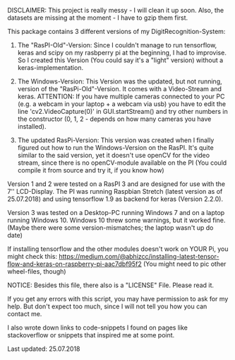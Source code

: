 DISCLAIMER:
This project is really messy - I will clean it up soon. 
Also, the datasets are missing at the moment - I have to gzip them first.

This package contains 3 different versions of my DigitRecognition-System:

1) The "RasPI-Old"-Version:
Since I couldn't manage to run tensorflow, keras and scipy on my rasbperry pi at the beginning, I had to improvise.
So I created this Version (You could say it's a "light" version) without a keras-implementation.

2) The Windows-Version:
This Version was the updated, but not running, version of the "RasPi-Old"-Version. It comes with a Video-Stream and keras.
ATTENTION:
If you have multiple cameras connected to your PC (e.g. a webcam in your laptop + a webcam via usb) you have to edit the line
'cv2.VideoCapture(0)' in GUI.startStream() and try other numbers in the constructor
(0, 1, 2 - depends on how many cameras you have installed).

3) The updated RasPi-Version:
This version was created when I finally figured out how to run the Windows-Version on the RasPI. 
It's quite similar to the said version, yet it doesn't use openCV for the video stream, since there is no openCV-module
available on the PI (You could compile it from source and try it, if you know how)


Version 1 and 2 were tested on a RasPI 3 and are designed for use with the 7'' LCD-Display. The PI was running Raspbian 
Stretch (latest version as of 25.07.2018) and using tensorflow 1.9 as backend for keras (Version 2.2.0).

Version 3 was tested on a Desktop-PC running Windows 7 and on a laptop running Windows 10. Windows 10 threw some warnings, 
but it worked fine. (Maybe there were some version-mismatches; the laptop wasn't up do date)


If installing tensorflow and the other modules doesn't work on YOUR Pi, you might check this: 
https://medium.com/@abhizcc/installing-latest-tensor-flow-and-keras-on-raspberry-pi-aac7dbf95f2
(You might need to pic other wheel-files, though)

NOTICE:
Besides this file, there also is a "LICENSE" File. Please read it.

If you get any errors with this script, you may have permission to ask for my help. But don't expect too much, since I will
not tell you how you can contact me.

I also wrote down links to code-snippets I found on pages like stackoverflow or snippets that inspired me at some point.


Last updated: 25.07.2018